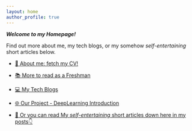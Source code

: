 ```yaml
---
layout: home
author_profile: true
---
```

***Welcome to my Homepage!***

Find out more about me, my tech blogs, or my somehow *self-entertaining* short articles below.

- [📄 About me: fetch my CV!](/files/CV.pdf)

- [📚 More to read as a Freshman](/files/上海交通大学生存手册.pdf)

- [💻 My Tech Blogs](/blog)

- [🌐 Our Project - DeepLearning Introduction](/files/d2l-zh-pytorch.pdf)

- [📝 Or you can read My *self-entertaining* short articles down here in my posts👇](/posts/)